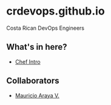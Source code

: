 # crdevops.github.io
Costa Rican DevOps Engineers

## What's in here?

* [Chef Intro](http://crdevops.github.io/chef-intro/)

## Collaborators

* [Mauricio Araya V.](http://mauricioaraya.net/)
